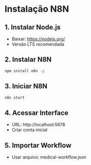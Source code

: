 # Instalação N8N

## 1. Instalar Node.js
- Baixar: https://nodejs.org/
- Versão LTS recomendada

## 2. Instalar N8N
```bash
npm install n8n -g
```

## 3. Iniciar N8N
```bash
n8n start
```

## 4. Acessar Interface
- URL: http://localhost:5678
- Criar conta inicial

## 5. Importar Workflow
- Usar arquivo: medical-workflow.json